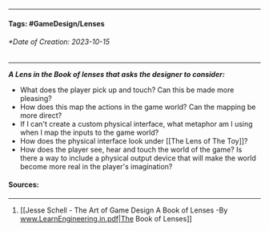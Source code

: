 __________________________________________________________________________
#### **Tags:** #GameDesign/Lenses  
###### *Date of Creation: 2023-10-15
__________________________________________________________________________

***A Lens in the Book of lenses that asks the designer to consider:***
- What does the player pick up and touch? Can this be made more pleasing?
- How does this map the actions in the game world? Can the mapping be more direct?
- If I can't create a custom physical interface, what metaphor am I using when I map the inputs to the game world?
- How does the physical interface look under [[The Lens of The Toy]]?
- How does the player see, hear and touch the world of the game? Is there a way to include a physical output device that will make the world become more real in the player's imagination?
#### Sources:
__________________________________________________________________________
1. [[Jesse Schell - The Art of Game Design A Book of Lenses -By www.LearnEngineering.in.pdf|The Book of Lenses]]